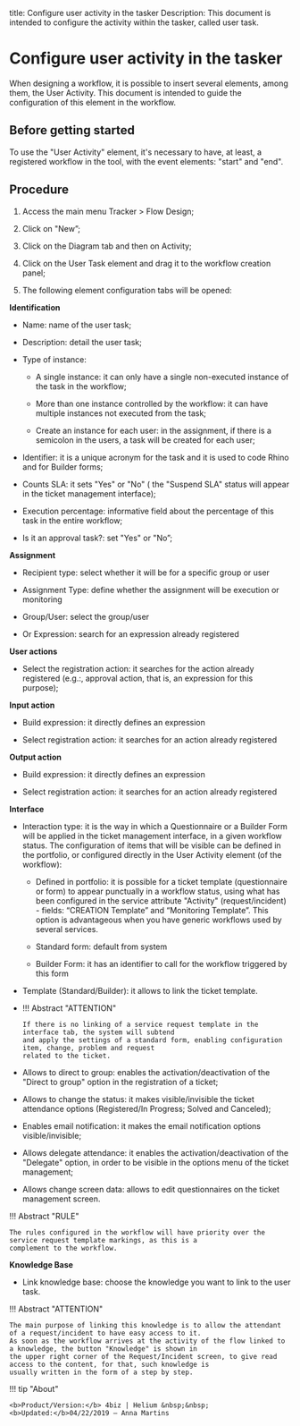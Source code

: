 title: Configure user activity in the tasker 
Description: This document is intended to configure the activity within the tasker, called user task. 

# Configure user activity in the tasker

When designing a workflow, it is possible to insert several elements, among
them, the User Activity. This document is intended to guide the configuration of
this element in the workflow.

Before getting started
----------------------

To use the "User Activity" element, it's necessary to have, at least, a
registered workflow in the tool, with the event elements: "start" and "end".

Procedure
---------

1.  Access the main menu Tracker \> Flow Design;

2.  Click on "New”;

3.  Click on the Diagram tab and then on Activity;

4.  Click on the User Task element and drag it to the workflow creation panel;

5.  The following element configuration tabs will be opened:

**Identification**

-   Name: name of the user task;

-   Description: detail the user task;

-   Type of instance:

    -   A single instance: it can only have a single non-executed instance of
        the task in the workflow;

    -   More than one instance controlled by the workflow: it can have multiple
        instances not executed from the task;

    -   Create an instance for each user: in the assignment, if there is a
        semicolon in the users, a task will be created for each user;

-   Identifier: it is a unique acronym for the task and it is used to code Rhino
    and for Builder forms;

-   Counts SLA: it sets "Yes" or "No" ( the "Suspend SLA" status will appear in
    the ticket management interface);

-   Execution percentage: informative field about the percentage of this task in
    the entire workflow;

-   Is it an approval task?: set "Yes" or "No”;

**Assignment**

-   Recipient type: select whether it will be for a specific group or user

-   Assignment Type: define whether the assignment will be execution or
    monitoring

-   Group/User: select the group/user

-   Or Expression: search for an expression already registered

**User actions**

-   Select the registration action: it searches for the action already
    registered (e.g.:, approval action, that is, an expression for this
    purpose);

**Input action**

-   Build expression: it directly defines an expression

-   Select registration action: it searches for an action already registered

**Output action**

-   Build expression: it directly defines an expression

-   Select registration action: it searches for an action already registered

**Interface**

-   Interaction type: it is the way in which a Questionnaire or a Builder Form
    will be applied in the ticket management interface, in a given workflow
    status. The configuration of items that will be visible can be defined in
    the portfolio, or configured directly in the User Activity element (of the
    workflow):

    -   Defined in portfolio: it is possible for a ticket template
        (questionnaire or form) to appear punctually in a workflow status, using
        what has been configured in the service attribute "Activity"
        (request/incident) - fields: “CREATION Template” and “Monitoring
        Template”. This option is advantageous when you have generic workflows
        used by several services.

    -   Standard form: default from system

    -   Builder Form: it has an identifier to call for the workflow triggered by
        this form

-   Template (Standard/Builder): it allows to link the ticket template.

-   !!! Abstract "ATTENTION"

    ~~~~~~~~~~~~~~~~~~~~~~~~~~~~~~~~~~~~~~~~~~~~~~~~~~~~~~~~~~~~~~~~~~~~~~~~~~~~
    If there is no linking of a service request template in the interface tab, the system will subtend 
    and apply the settings of a standard form, enabling configuration item, change, problem and request 
    related to the ticket.
    ~~~~~~~~~~~~~~~~~~~~~~~~~~~~~~~~~~~~~~~~~~~~~~~~~~~~~~~~~~~~~~~~~~~~~~~~~~~~

-   Allows to direct to group: enables the activation/deactivation of the
    "Direct to group" option in the registration of a ticket;

-   Allows to change the status: it makes visible/invisible the ticket
    attendance options (Registered/In Progress; Solved and Canceled);

-   Enables email notification: it makes the email notification options
    visible/invisible;

-   Allows delegate attendance: it enables the activation/deactivation of the
    "Delegate" option, in order to be visible in the options menu of the ticket
    management;

-   Allows change screen data: allows to edit questionnaires on the ticket
    management screen.

!!! Abstract "RULE"

~~~~~~~~~~~~~~~~~~~~~~~~~~~~~~~~~~~~~~~~~~~~~~~~~~~~~~~~~~~~~~~~~~~~~~~~~~~~~~~~
The rules configured in the workflow will have priority over the service request template markings, as this is a 
complement to the workflow.
~~~~~~~~~~~~~~~~~~~~~~~~~~~~~~~~~~~~~~~~~~~~~~~~~~~~~~~~~~~~~~~~~~~~~~~~~~~~~~~~

**Knowledge Base**

-   Link knowledge base: choose the knowledge you want to link to the user task.

!!! Abstract "ATTENTION"

~~~~~~~~~~~~~~~~~~~~~~~~~~~~~~~~~~~~~~~~~~~~~~~~~~~~~~~~~~~~~~~~~~~~~~~~~~~~~~~~
The main purpose of linking this knowledge is to allow the attendant of a request/incident to have easy access to it. 
As soon as the workflow arrives at the activity of the flow linked to a knowledge, the button "Knowledge" is shown in 
the upper right corner of the Request/Incident screen, to give read access to the content, for that, such knowledge is 
usually written in the form of a step by step.
~~~~~~~~~~~~~~~~~~~~~~~~~~~~~~~~~~~~~~~~~~~~~~~~~~~~~~~~~~~~~~~~~~~~~~~~~~~~~~~~

!!! tip "About"

~~~~~~~~~~~~~~~~~~~~~~~~~~~~~~~~~~~~~~~~~~~~~~~~~~~~~~~~~~~~~~~~~~~~~~~~~~~~~~~~
<b>Product/Version:</b> 4biz | Helium &nbsp;&nbsp;
<b>Updated:</b>04/22/2019 – Anna Martins
~~~~~~~~~~~~~~~~~~~~~~~~~~~~~~~~~~~~~~~~~~~~~~~~~~~~~~~~~~~~~~~~~~~~~~~~~~~~~~~~

